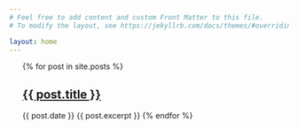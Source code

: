 ```yaml
---
# Feel free to add content and custom Front Matter to this file.
# To modify the layout, see https://jekyllrb.com/docs/themes/#overriding-theme-defaults

layout: home
---
```


<ul>
  {% for post in site.posts %}
    <h2><a href="{{ post.url }}">{{ post.title }}</a></h2>
    {{ post.date }}
    {{ post.excerpt }}
  {% endfor %}
</ul>